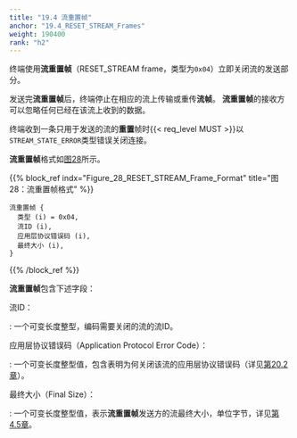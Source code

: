 ```yaml
---
title: "19.4 流重置帧"
anchor: "19.4_RESET_STREAM_Frames"
weight: 190400
rank: "h2"
---
```


终端使用**流重置帧**（RESET_STREAM frame，类型为`0x04`）立即关闭流的发送部分。

发送完**流重置帧**后，终端停止在相应的流上传输或重传**流帧**。
**流重置帧**的接收方可以忽略任何已经在该流上收到的数据。

终端收到一条只用于发送的流的**重置**帧时{{< req_level MUST >}}以`STREAM_STATE_ERROR`类型错误关闭连接。

**流重置帧**格式如[图28](#Figure_28_RESET_STREAM_Frame_Format)所示。

{{% block_ref
    indx="Figure_28_RESET_STREAM_Frame_Format"
    title="图28：流重置帧格式" %}}

```
流重置帧 {
  类型 (i) = 0x04,
  流ID (i),
  应用层协议错误码 (i),
  最终大小 (i),
}
```

{{% /block_ref %}}

**流重置帧**包含下述字段：

流ID：

:   一个可变长度整型，编码需要关闭的流的流ID。

应用层协议错误码（Application Protocol Error Code）：

:   一个可变长度整型值，包含表明为何关闭该流的应用层协议错误码（详见[第20.2章](#20.2_Application_Protocol_Error_Codes)）。

最终大小（Final Size）：

:   一个可变长度整型值，表示**流重置帧**发送方的流最终大小，单位字节，详见[第4.5章](#4.5_Stream_Final_Size)。
